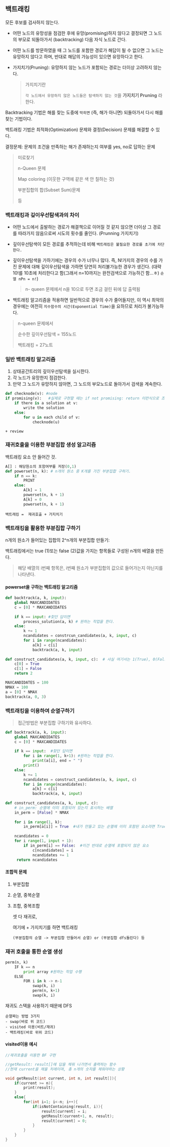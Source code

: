 ## 백트래킹



모든 후보를 검사하지 않는다.

* 어떤 노드의 유망성을 점검한 후에 유망(promising)하지 않다고 결정되면 그 노드의 부모로 되돌아가서 (backtracking) 다음 자식 노드로 간다.
* 어떤 노드를 방문하였을 때 그 노드를 포함한 경로가 해답이 될 수 없으면 그 노드는 유망하지 않다고 하며, 반대로 해답의 가능성이 있으면 유망하다고 한다.
* 가지치기(Pruning): 유망하지 않는 노드가 포함되는 경로는 더이상 고려하지 않는다.

  > 가지치기란
  >
  > `각 노드에서 유망하지 않은 노드들은 탐색하지 않는 것`을 **가지치기 Pruning** 라 한다.



Backtracking 기법은 해를 찾는 도중에 `막히면` (즉, 해가 아니면) 되돌아가서 다시 해를 찾는 기법이다.

백트래킹 기법은 최적화(Optimization) 문제와 결정(Decision) 문제를 해결할 수 있다.

결정문제: 문제의 조건을 만족하는 해가 존재하는지 여부를 yes, no로 답하는 문제

> 미로찾기
>
> n-Queen 문제
>
> Map coloring (이웃한 구역에 같은 색 안 칠하는 것)
>
> 부분집합의 합(Subset Sum)문제 
>
> 등



### 백트래킹과 깊이우선탐색과의 차이

* 어떤 노드에서 출발하는 경로가 해결책으로 이어질 것 같지 않으면 더이상 그 경로를 따라가지 않음으로써 시도의 횟수를 줄인다. (Prunning 가지치기)

* 깊이우선탐색이 모든 경로를 추적하는데 비해 `백트래킹은 불필요한 경로를 초기에 차단한다.`

* 깊이우선탐색을 가하기에는 경우의 수가 너무나 많다. 즉, N!가지의 경우의 수를 가진 문제에 대해 깊이우선탐색을 가하면 당연히 처리불가능한 경우가 생긴다. (대략 10!를 10초에 처리한다고 함(그래서 n=10까지는 완전검색으로 가능하긴 함...ㅎ) `순열 nPn = n!`)

  > n- queen 문제에서 n을 10으로 두면 조금 걸린 뒤에 답 출력됨

* 백트래킹 알고리즘을 적용하면 일반적으로 경우의 수가 줄어들지만, 이 역시 최악의 경우에는 여전히 `지수함수의 시간(Exponential Time)`을 요하므로 처리가 불가능하다.

> n-queen 문제에서
>
> 순수한 깊이우선탐색 = 155노드
>
> 백트래킹 = 27노트





### 일반 백트래킹 알고리즘

1. 상태공간트리의 깊이우선탐색을 실시한다.
2. 각 노드가 유망한지 점검한다.
3. 만약 그 노드가 유망하지 않아면, 그 노드의 부모노드로 돌아가서 검색을 계속한다.

```python
def checknode(v): #node
if promising(v):   #실제로 구현할 때는 if not promising: return 이런식으로 조건문 짠다.
    if there is a solution at v:
        write the solution
    else:
        for u in each child of v:
            checknode(u)
```





`+ review`

### 재귀호출을 이용한 부분집합 생성 알고리즘

백트래킹 요소 안 들어간 것.

```python
A[] : 해당원소의 포함여부를 저장(0,1)
def powerset(n, k): # n개의 원소 중 K개를 가진 부분집합 구하기.
    if n == k:
        PRINT
    else:
        A[k] = 1
        powerset(n, k + 1)
        A[k] = 0
        powerset(n, k + 1)
```





`백트래킹 =  재귀호출 + 가지치기`

### 백트래킹을 활용한 부분집합 구하기

n개의 원소가 들어있는 집합의 2^n개의 부분집합 만들기: 

백트래킹에서는 true (1)또는 false (2)값을 가지는 항목들로 구성된 n개의 배열을 만든다. 

> 해당 배열의 i번째 항목은, i번째 원소가 부분집합의 값으로 들어가는지 아닌지를 나타낸다.



#### powerset을 구하는 백트래킹 알고리즘 

```python
def backtrack(a, k, input):
    global MAXCANDIDATES
    c = [0] * MAXCANDIDATES
    
    if k == input: #찾던 답이면 
        process_solution(a, k) # 원하는 작업을 한다.
    else:
        k += 1
        ncandidates = constrcun_candidates(a, k, input, c)
        for i in range(ncandidates):
            a[k] = c[i]
            backtrack(a, k, input)
            
def construct_candidates(a, k, input, c):  # 사실 여기서는 1(True), 0(False) 두 개라 이렇게 함수로 따로 뺄 필요는 없는데, 후보군을 둔다는 의미를 남기고 싶어서 만듬. 나중에 다른 코드에서 후보군이 2개가 아니라 많아져도 괜찮도록.
    c[0] = True
    c[1] = False
    return 2

MAXCANDIDATES = 100
NMAX = 100
a = [0] * NMAX
backtrack(a, 0, 3)
```





### 백트래킹을 이용하여 순열구하기

> 접근방법은 부분집합 구하기와 유사하다.

```python
def backtrack(a, k, input):
    global MAXCANDIDATES
    c = [0] * MAXCANDIDATES
    
    if k == input:  #찾던 답이면
        for i in range(1, k+1): #원하는 작업을 한다.
            print(a[i], end = " ")
        print()
    else:
        k += 1
        ncandidates = construct_candidates(a, k, input, c)
        for i in range(ncandidates):
            a[k] = c[i]
            backtrack(a, k, input)
            
def construct_candidates(a, k, input, c):
    # in_perm: 순열에 이미 포함되어 있는지 표시하는 배열
    in_perm = [False] * NMAX
    
    for i in range(1, k): 
        in_perm[a[i]] = True  #내가 만들고 있는 순열에 이미 포함된 요소라면 True 표시를 해라.
    
    ncandidates = 0
    for i range(1, input + 1):
        if in_perm[i] == False:  #이건 반대로 순열에 포함되지 않은 요소
            c[ncandidates] = i
            ncandidates += 1
     return ncandidates
```



#### 조합적 문제

1. 부분집합

2. 순열, 중복순열

3. 조합, 중복조합

   셋 다 재귀로,

   여기에 + 가지치기를 하면 백트래킹

   `(부분집합의 순열 -> 부분집합 만들어서 순열) or (부분집합 dfs돌린다) 등`



### 재귀 호출을 통한 순열 생성

```python
perm(n, k)
	IF k == n
		print array #원하는 작업 수행
	ELSE
		FOR i in k -> n-1
			swap(k, i)
			perm(n, k+1)
			swap(k, i)
```

재귀도 스택을 사용하기 때문에 DFS



```
순열짜는 방법 3가지
- swap(바로 위 코드)
- visited 이용(비트/재귀)
- 백트래킹(바로 위위 코드)
```



#### visited이용 예시

```c++
//재귀호출을 이용한 BF 구현

//getResult: result[]에 답을 채워 나가면서 출력하는 함수
//현재 current을 채울 차례이며, 총 n개의 숫자를 채워야하는 상황

void getResult(int current, int n, int result[]){
    if(current >= n){
        print(result);
    }
    else{
        for(int i=1; i<-n; i++){
            if(isNotContaining(result, i)){
                result[current] = i;
                getResult(current+1, n, result);
                result[current] = 0;
            }
        }
    }
}
```

